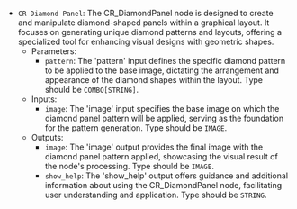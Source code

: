 - `CR Diamond Panel`: The CR_DiamondPanel node is designed to create and manipulate diamond-shaped panels within a graphical layout. It focuses on generating unique diamond patterns and layouts, offering a specialized tool for enhancing visual designs with geometric shapes.
    - Parameters:
        - `pattern`: The 'pattern' input defines the specific diamond pattern to be applied to the base image, dictating the arrangement and appearance of the diamond shapes within the layout. Type should be `COMBO[STRING]`.
    - Inputs:
        - `image`: The 'image' input specifies the base image on which the diamond panel pattern will be applied, serving as the foundation for the pattern generation. Type should be `IMAGE`.
    - Outputs:
        - `image`: The 'image' output provides the final image with the diamond panel pattern applied, showcasing the visual result of the node's processing. Type should be `IMAGE`.
        - `show_help`: The 'show_help' output offers guidance and additional information about using the CR_DiamondPanel node, facilitating user understanding and application. Type should be `STRING`.
